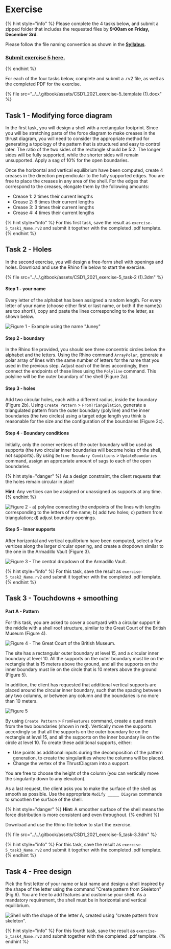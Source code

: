 # Exercise

{% hint style="info" %}
Please complete the 4 tasks below, and submit a zipped folder that includes the requested files by **9:00am on Friday, December 3rd**.

Please follow the file naming convention as shown in the [**Syllabus**](../../syllabus.md#submissions). &#x20;

### [Submit exercise 5 here.](https://www.dropbox.com/request/G2gFIQZ6yp0VMhnILmdc)
{% endhint %}

For each of the four tasks below, complete and submit a .rv2 file, as well as the completed PDF for the exercise.

{% file src="../../.gitbook/assets/CSD1_2021_exercise-5_template (1).docx" %}

## Task 1 - Modifying force diagram

In the first task, you will design a shell with a rectangular footprint. Since you will be stretching parts of the force diagram to make creases in the thrust diagram, you will need to consider the appropriate method for generating a topology of the pattern that is structured and easy to control later. The ratio of the two sides of the rectangle should be 5:2. The longer sides will be fully supported, while the shorter sides will remain unsupported. Apply a sag of 10% for the open boundaries.

Once the horizontal and vertical equilibrium have been computed, create 4 creases in the direction perpendicular to the fully supported edges. You are free to place the creases in any area of the shell. For the edges that correspond to the creases, elongate them by the following amounts:&#x20;

* Crease 1: 2 times their current lengths
* Crease 2: 6 times their current lengths
* Crease 3: 3 times their current lengths
* Crease 4: 4 times their current lengths&#x20;

{% hint style="info" %}
For this first task, save the result as `exercise-5_task1_Name.rv2` and submit it together with the completed .pdf template.
{% endhint %}

## Task 2 - Holes

In the second exercise, you will design a free-form shell with openings and holes. Download and use the Rhino file below to start the exercise.

{% file src="../../.gitbook/assets/CSD1_2021_exercise-5_task-2 (1).3dm" %}

#### Step 1 - your name

Every letter of the alphabet has been assigned a random length. For every letter of your name (choose either first or last name, or both if the name(s) are too short!), copy and paste the lines corresponding to the letter, as shown below.

![Figure 1 - Example using the name "Juney"](<../../.gitbook/assets/image (225).png>)

#### Step 2 - boundary

In the Rhino file provided, you should see three concentric circles below the alphabet and the letters. Using the Rhino command `ArrayPolar`, generate a polar array of lines with the same number of letters for the name that you used in the previous step. Adjust each of the lines accordingly, then connect the endpoints of these lines using the `Polyline` command. This polyline will be the outer boundary of the shell (Figure 2a).

#### Step 3 - holes

Add two circular holes, each with a different radius, inside the boundary (Figure 2b). Using `Create Pattern` > `FromTriangulation`, generate a triangulated pattern from the outer boundary (polyline) and the inner boundaries (the two circles) using a target edge length you think is reasonable for the size and the configuration of the boundaries (Figure 2c).&#x20;

#### Step 4 - Boundary conditions

Initially, only the corner vertices of the outer boundary will be used as supports (the two circular inner boundaries will become holes of the shell, not supports). By using `Define Boundary Conditions` > `UpdateBoundaries` command, assign an appropriate amount of sags to each of the open boundaries.&#x20;

{% hint style="danger" %}
As a design constraint, the client requests that the holes remain circular in plan!

**Hint**: Any vertices can be assigned or unassigned as supports at any time.
{% endhint %}

![Figure 2 - a) polyline connecting the endpoints of the lines with lengths corresponding to the letters of the name; b) add two holes; c) pattern from triangulation; d) adjust boundary openings.](../../.gitbook/assets/exercise-5\_task-2.jpg)

#### Step 5 - Inner supports

After horizontal and vertical equilibrium have been computed, select a few vertices along the larger circular opening, and create a dropdown similar to the one in the Armadillo Vault (Figure 3).

![Figure 3 - The central dropdown of the Armadillo Vault.](<../../.gitbook/assets/image (151).png>)

{% hint style="info" %}
For this task, save the result as `exercise-5_task2_Name.rv2` and submit it together with the completed .pdf template.
{% endhint %}

## Task 3 - Touchdowns + smoothing

#### Part A - Pattern

For this task, you are asked to cover a courtyard with a circular support in the middle with a shell roof structure, similar to the Great Court of the British Museum (Figure 4).

![Figure 4 - The Great Court of the British Museum.](<../../.gitbook/assets/image (362).png>)

The site has a rectangular outer boundary at level 15, and a circular inner boundary at level 10. All the supports on the outer boundary must lie on the rectangle that is 15 meters above the ground, and all the supports on the inner boundary must lie on the circle that is 10 meters above the ground (Figure 5).

In addition, the client has requested that additional vertical supports are placed around the circular inner boundary, such that the spacing between any two columns, or between any column and the boundaries is no more than 10 meters.

![Figure 5](<../../.gitbook/assets/image (125).png>)

By using `Create Pattern` > `FromFeatures` command, create a quad mesh from the two boundaries (shown in red). Vertically move the supports accordingly so that all the supports on the outer boundary lie on the rectangle at level 15, and all the supports on the inner boundary lie on the circle at level 10. To create these additional supports, either:

* Use points as additional inputs during the decomposition of the pattern generation, to create the singularities where the columns will be placed.
* Change the vertex of the ThrustDiagram into a support.

You are free to choose the height of the column (you can vertically move the singularity down to any elevation).&#x20;

As a last request, the client asks you to make the surface of the shell as smooth as possible. Use the appropriate `Modify _____ Diagram` commands to smoothen the surface of the shell.

{% hint style="danger" %}
**Hint**: A smoother surface of the shell means the force distribution is more consistent and even throughout.
{% endhint %}

Download and use the Rhino file below to start the exercise.

{% file src="../../.gitbook/assets/CSD1_2021_exercise-5_task-3.3dm" %}

{% hint style="info" %}
For this task, save the result as `exercise-5_task3_Name.rv2` and submit it together with the completed .pdf template.
{% endhint %}

## Task 4 - Free design

Pick the first letter of your name or last name and design a shell inspired by the shape of the letter using the command "Create pattern from Skeleton" (Fig.6). You are free to add features and customise your shell. As a mandatory requirement, the shell must be in horizontal and vertical equilibrium.

![Shell with the shape of the letter A, created using "create pattern from skeleton".](<../../.gitbook/assets/image (322).png>)

{% hint style="info" %}
For this fourth task, save the result as `exercise-5_task4_Name.rv2` and submit together with the completed .pdf template.
{% endhint %}
